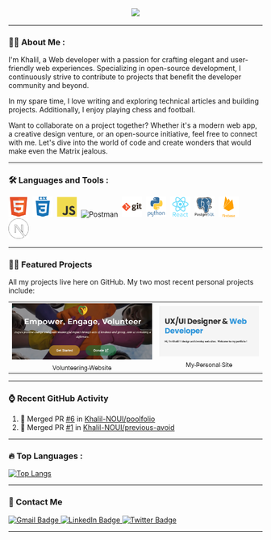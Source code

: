 <div id="header" align="center">
  <img src="https://media.giphy.com/media/v1.Y2lkPTc5MGI3NjExdzJncnAwMmpqdjlwODdja2VnczhnZXpsbTd0b3c1aXptZ212NnptYiZlcD12MV9pbnRlcm5hbF9naWZfYnlfaWQmY3Q9Zw/CcwLAV11cALh3OuEJ5/giphy.gif" width="100"/>
</div>

---

### :man_technologist: About Me :

I'm Khalil, a Web developer with a passion for crafting elegant and user-friendly web experiences. Specializing in open-source development, I continuously strive to contribute to projects that benefit the developer community and beyond.

In my spare time, I love writing and exploring technical articles and building projects. Additionally, I enjoy playing chess and football.

Want to collaborate on a project together? Whether it's a modern web app, a creative design venture, or an open-source initiative, feel free to connect with me. Let's dive into the world of code and create wonders that would make even the Matrix jealous.

---

### :hammer_and_wrench: Languages and Tools :

<div>

 <img src="https://github.com/devicons/devicon/blob/master/icons/html5/html5-original.svg" title="HTML5" alt="HTML" width="40" height="40"/>&nbsp;
 <img src="https://github.com/devicons/devicon/blob/master/icons/css3/css3-plain-wordmark.svg"  title="CSS3" alt="CSS" width="40" height="40"/>&nbsp;
 <img src="https://github.com/devicons/devicon/blob/master/icons/javascript/javascript-original.svg" title="JavaScript" alt="JavaScript" width="40" height="40"/>&nbsp;
 <img src="https://www.vectorlogo.zone/logos/getpostman/getpostman-icon.svg" title="Postman"  alt="Postman" width="40" height="40"/>&nbsp;
 <img src="https://github.com/devicons/devicon/blob/master/icons/git/git-original-wordmark.svg" title="Git" alt="Git" width="40" height="40"/>&nbsp;
 <img src="https://github.com/devicons/devicon/blob/master/icons/python/python-original-wordmark.svg" title="Python"  alt="Python" width="40" height="40"/>&nbsp;
 <img src="https://github.com/devicons/devicon/blob/master/icons/react/react-original-wordmark.svg" title="React"  alt="React" width="40" height="40"/>&nbsp;
 <img src="https://github.com/devicons/devicon/blob/master/icons/postgresql/postgresql-original-wordmark.svg" title="PostGresSQL"  alt="PostGresSQL" width="40" height="40"/>&nbsp;
 <img src="https://github.com/devicons/devicon/blob/master/icons/firebase/firebase-plain-wordmark.svg" title="FireBase"  alt="Firebase" width="40" height="40"/>&nbsp;
 <img src="https://github.com/devicons/devicon/blob/master/icons/nextjs/nextjs-line.svg" title="Next.js" alt="Next.js" width="40" height="40"/>&nbsp;
</div>

---

### :man_technologist: Featured Projects

All my projects live here on GitHub. My two most recent personal projects include:

<table>
<tr>
<td align="center">
  <a href="https://github.com/202306-NEA-DZ-FEW/team-nine-capstone">
    <img src="/AideBeAide.png" alt="Volunteer website"> <br/>
    <sub> Volunteering Website </sub>
  </a>
</td>
<td align="center">
  <a href="https://github.com/Khalil-NOUI/poolfolio">
    <img src="/Web%20Developer%20and%20UX_UI%20Designer.png" alt="My Personal Site"> <br/>
    <sub>My Personal Site</sub>
  </a>
</td>
</tr>
</table>

---

### :watch: Recent GitHub Activity

<!--START_SECTION:activity-->
1. 🎉 Merged PR [#6](https://github.com/Khalil-NOUI/poolfolio) in [Khalil-NOUI/poolfolio](https://github.com/Khalil-NOUI/poolfolio)
2. 🎉 Merged PR [#1](https://github.com/Khalil-NOUI/previous-avoid/pull/1) in [Khalil-NOUI/previous-avoid](https://github.com/Khalil-NOUI/previous-avoid)
<!--END_SECTION:activity-->

---

### :fire: Top Languages :

[![Top Langs](https://github-readme-stats.vercel.app/api/top-langs/?username=Khalil-NOUI&layout=compact&theme=vision-friendly-dark)](https://github.com/anuraghazra/github-readme-stats)

---

### :fax: Contact Me



<div id="badges">
  <a href="mailto:noui.khalil.pr@gmail.com">
    <img src="https://img.shields.io/badge/Gmail-D14836?style=for-the-badge&logo=gmail&logoColor=white" alt="Gmail Badge"/>
  </a>
  <a href="https://www.linkedin.com/in/khalil-noui-pr">
    <img src="https://img.shields.io/badge/LinkedIn-blue?style=for-the-badge&logo=linkedin&logoColor=white" alt="LinkedIn Badge"/>
  </a>
  <a href="https://twitter.com/Khalil__Noui">
    <img src="https://img.shields.io/badge/Twitter-blue?style=for-the-badge&logo=twitter&logoColor=white" alt="Twitter Badge"/>
  </a>
</div>

---

<!-- Reference Links -->

[email]: https://mailto:noui.khalil.pr@gmail.com
[banner-image]: https://github.com/Khalil-NOUI/Khalil-NOUI/blob/main/Github%20Banner.png


<!---
Khalil-NOUI/Khalil-NOUI is a ✨ special ✨ repository because its `README.md` (this file) appears on your GitHub profile.
You can click the Preview link to take a look at your changes.
--->
